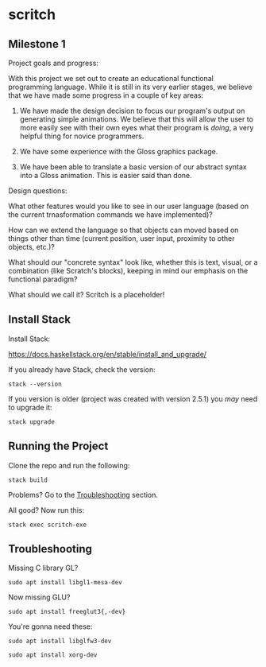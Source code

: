 # scritch

## Milestone 1
Project goals and progress:

With this project we set out to create an educational functional programming language. While it is still in its very earlier stages, we believe that we have made some progress in a couple of key areas:

1. We have made the design decision to focus our program's output on generating simple animations. We believe that this will allow the user to more easily see with their own eyes what their program is *doing*, a very helpful thing for novice programmers.

2. We have some experience with the Gloss graphics package.

3. We have been able to translate a basic version of our abstract syntax into a Gloss animation. This is easier said than done.

Design questions:

What other features would you like to see in our user language (based on the current trnasformation commands we have implemented)?

How can we extend the language so that objects can moved based on things other than time (current position, user input, proximity to other objects, etc.)?

What should our "concrete syntax" look like, whether this is text, visual, or a combination (like Scratch's blocks), keeping in mind our emphasis on the functional paradigm?

What should we call it? Scritch is a placeholder!

## Install Stack

Install Stack:

https://docs.haskellstack.org/en/stable/install_and_upgrade/

If you already have Stack, check the version:

`stack --version`

If you version is older (project was created with version 2.5.1) you *may* need to upgrade it:

`stack upgrade`

## Running the Project

Clone the repo and run the following:

`stack build`

Problems? Go to the [Troubleshooting](#troubleshooting) section.

All good? Now run this:

`stack exec scritch-exe`

## Troubleshooting

Missing C library GL?

`sudo apt install libgl1-mesa-dev`


Now missing GLU?

`sudo apt install freeglut3{,-dev}`


You're gonna need these:

`sudo apt install libglfw3-dev`

`sudo apt install xorg-dev`
